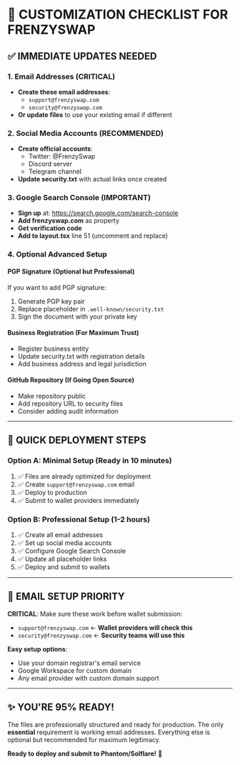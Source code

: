 # 🔧 CUSTOMIZATION CHECKLIST FOR FRENZYSWAP

## ✅ **IMMEDIATE UPDATES NEEDED**

### **1. Email Addresses (CRITICAL)**
- **Create these email addresses**:
  - `support@frenzyswap.com` 
  - `security@frenzyswap.com`
- **Or update files** to use your existing email if different

### **2. Social Media Accounts (RECOMMENDED)**
- **Create official accounts**:
  - Twitter: @FrenzySwap
  - Discord server
  - Telegram channel
- **Update security.txt** with actual links once created

### **3. Google Search Console (IMPORTANT)**
- **Sign up** at: https://search.google.com/search-console
- **Add frenzyswap.com** as property
- **Get verification code** 
- **Add to layout.tsx** line 51 (uncomment and replace)

### **4. Optional Advanced Setup**

#### **PGP Signature (Optional but Professional)**
If you want to add PGP signature:
1. Generate PGP key pair
2. Replace placeholder in `.well-known/security.txt`
3. Sign the document with your private key

#### **Business Registration (For Maximum Trust)**
- Register business entity
- Update security.txt with registration details
- Add business address and legal jurisdiction

#### **GitHub Repository (If Going Open Source)**
- Make repository public
- Add repository URL to security files
- Consider adding audit information

---

## 🚀 **QUICK DEPLOYMENT STEPS**

### **Option A: Minimal Setup (Ready in 10 minutes)**
1. ✅ Files are already optimized for deployment
2. ✅ Create `support@frenzyswap.com` email 
3. ✅ Deploy to production
4. ✅ Submit to wallet providers immediately

### **Option B: Professional Setup (1-2 hours)**
1. ✅ Create all email addresses
2. ✅ Set up social media accounts
3. ✅ Configure Google Search Console
4. ✅ Update all placeholder links
5. ✅ Deploy and submit to wallets

---

## 📧 **EMAIL SETUP PRIORITY**

**CRITICAL**: Make sure these work before wallet submission:
- `support@frenzyswap.com` ← **Wallet providers will check this**
- `security@frenzyswap.com` ← **Security teams will use this**

**Easy setup options**:
- Use your domain registrar's email service
- Google Workspace for custom domain
- Any email provider with custom domain support

---

## ✨ **YOU'RE 95% READY!**

The files are professionally structured and ready for production. The only **essential** requirement is working email addresses. Everything else is optional but recommended for maximum legitimacy.

**Ready to deploy and submit to Phantom/Solflare!** 🎉
